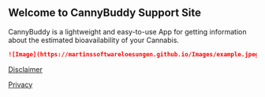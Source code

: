 ## Welcome to CannyBuddy Support Site

CannyBuddy is a lightweight and easy-to-use App for getting information about the estimated bioavailability of your Cannabis.

```markdown
![Image](https://martinssoftwareloesungen.github.io/Images/example.jpeg)
```
[Disclaimer](https://martinssoftwareloesungen.github.io/Disclaimer.html)

[Privacy](https://martinssoftwareloesungen.github.io/Privacy.html)
